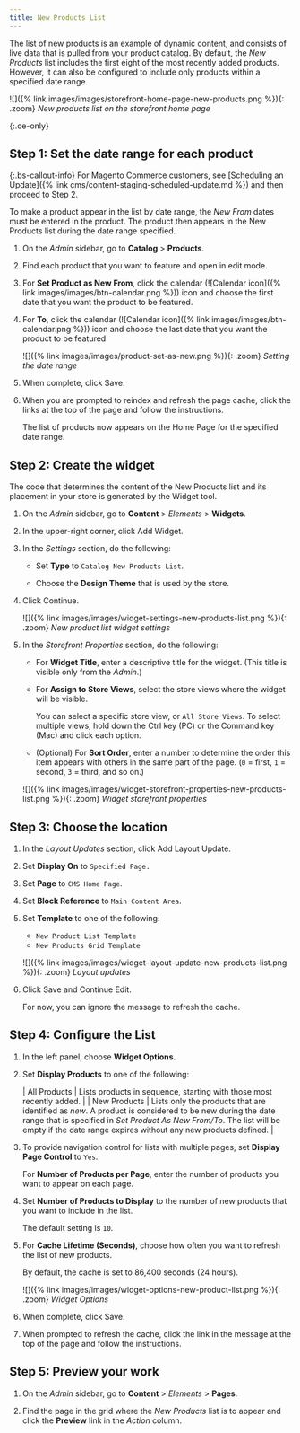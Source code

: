 ```yaml
---
title: New Products List
---
```


The list of new products is an example of dynamic content, and consists of live data that is pulled from your product catalog. By default, the _New Products_ list includes the first eight of the most recently added products. However, it can also be configured to include only products within a specified date range.

![]({% link images/images/storefront-home-page-new-products.png %}){: .zoom}
_New products list on the storefront home page_

{:.ce-only}
## Step 1: Set the date range for each product

{:.bs-callout-info}
For Magento Commerce customers, see [Scheduling an Update]({% link cms/content-staging-scheduled-update.md %}) and then proceed to Step 2.

To make a product appear in the list by date range, the _New From_ dates must be entered in the product. The product then appears in the New Products list during the date range specified.

1. On the _Admin_ sidebar, go to **Catalog** > **Products**.

1. Find each product that you want to feature and open in edit mode.

1. For **Set Product as New From**, click the calendar (![Calendar icon]({% link images/images/btn-calendar.png %})) icon and choose the first date that you want the product to be featured.

1. For **To**, click the calendar (![Calendar icon]({% link images/images/btn-calendar.png %})) icon and choose the last date that you want the product to be featured.

   ![]({% link images/images/product-set-as-new.png %}){: .zoom}
   _Setting the date range_

1. When complete, click <span class="btn">Save</span>.

1. When you are prompted to reindex and refresh the page cache, click the links at the top of the page and follow the instructions.

   The list of products now appears on the Home Page for the specified date range.

## Step 2: Create the widget

The code that determines the content of the New Products list and its placement in your store is generated by the Widget tool.

1. On the _Admin_ sidebar, go to **Content** > _Elements_ > **Widgets**.

1. In the upper-right corner, click <span class="btn">Add Widget</span>.

1. In the _Settings_ section, do the following:

   - Set **Type** to `Catalog New Products List`.

   - Choose the **Design Theme** that is used by the store.

1. Click <span class="btn">Continue</span>.

   ![]({% link images/images/widget-settings-new-products-list.png %}){: .zoom}
   _New product list widget settings_

1. In the _Storefront Properties_ section, do the following:

   - For **Widget Title**, enter a descriptive title for the widget. (This title is visible only from the _Admin_.)

   - For **Assign to Store Views**, select the store views where the widget will be visible.

      You can select a specific store view, or `All Store Views`. To select multiple views, hold down the Ctrl key (PC) or the Command key (Mac) and click each option.

   - (Optional) For **Sort Order**, enter a number to determine the order this item appears with others in the same part of the page. (`0` = first, `1` = second, `3` = third, and so on.)

   ![]({% link images/images/widget-storefront-properties-new-products-list.png %}){: .zoom}
   _Widget storefront properties_

## Step 3: Choose the location

1. In the _Layout Updates_ section, click <span class="btn">Add Layout Update</span>.

1. Set **Display On** to `Specified Page.`

1. Set **Page** to `CMS Home Page`.

1. Set **Block Reference** to `Main Content Area`.

1. Set **Template** to one of the following:

   - `New Product List Template`
   - `New Products Grid Template`

   ![]({% link images/images/widget-layout-update-new-products-list.png %}){: .zoom}
   _Layout updates_

1. Click <span class="btn">Save and Continue Edit</span>.

   For now, you can ignore the message to refresh the cache.

## Step 4: Configure the List

1. In the left panel, choose **Widget Options**.

1. Set **Display Products** to one of the following:

   | All Products | Lists products in sequence, starting with those most recently added. |
   | New Products | Lists only the products that are identified as _new_. A product is considered to be new during the date range that is specified in _Set Product As New From/To_. The list will be empty if the date range expires without any new products defined. |

1. To provide navigation control for lists with multiple pages, set **Display Page Control** to `Yes`.

   For **Number of Products per Page**, enter the number of products you want to appear on each page.

1. Set **Number of Products to Display** to the number of new products that you want to include in the list.

   The default setting is `10`.

1. For **Cache Lifetime (Seconds)**, choose how often you want to refresh the list of new products.

   By default, the cache is set to 86,400 seconds (24 hours).

   ![]({% link images/images/widget-options-new-product-list.png %}){: .zoom}
   _Widget Options_

1. When complete, click <span class="btn">Save</span>.

1. When prompted to refresh the cache, click the link in the message at the top of the page and follow the instructions.

## Step 5: Preview your work

1. On the _Admin_ sidebar, go to **Content** > _Elements_ > **Pages**.

1. Find the page in the grid where the _New Products_ list is to appear and click the **Preview** link in the _Action_ column.
